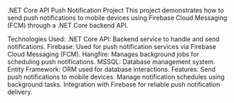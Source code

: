 .NET Core API Push Notification Project
This project demonstrates how to send push notifications to mobile devices using Firebase Cloud Messaging (FCM) through a .NET Core backend API.

Technologies Used:
.NET Core API: Backend service to handle and send notifications.
Firebase: Used for push notification services via Firebase Cloud Messaging (FCM).
Hangfire: Manages background jobs for scheduling push notifications.
MSSQL: Database management system.
Entity Framework: ORM used for database interactions.
Features:
Send push notifications to mobile devices.
Manage notification schedules using background tasks.
Integration with Firebase for reliable push notification delivery.
